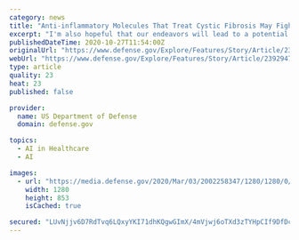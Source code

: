 ```yaml
---
category: news
title: "Anti-inflammatory Molecules That Treat Cystic Fibrosis May Fight COVID-19"
excerpt: "I'm also hopeful that our endeavors will lead to a potential therapy for COVID-19 ... The Defense Department's Artificial Intelligence Strategy directs DOD to accelerate the adoption of AI and the creation of a force fit for the times."
publishedDateTime: 2020-10-27T11:54:00Z
originalUrl: "https://www.defense.gov/Explore/Features/Story/Article/2392947/anti-inflammatory-molecules-that-treat-cystic-fibrosis-may-fight-covid-19/"
webUrl: "https://www.defense.gov/Explore/Features/Story/Article/2392947/anti-inflammatory-molecules-that-treat-cystic-fibrosis-may-fight-covid-19/"
type: article
quality: 23
heat: 23
published: false

provider:
  name: US Department of Defense
  domain: defense.gov

topics:
  - AI in Healthcare
  - AI

images:
  - url: "https://media.defense.gov/2020/Mar/03/2002258347/1280/1280/0/200303-D-ZZ999-112M.JPG"
    width: 1280
    height: 853
    isCached: true

secured: "LUvNjjv6D7RdTvq6LQxyYKI71dhKQgwGImX/4mVjwj6oTXd3zTYHpCIf9DfDc6JXh6hN2sy9tb6rvpKgPE+Z0kbUPEOm4tN9pRlm6oR7eCaRDUySx7i0qtovKoieFoYwgbEM947dHpWE3NuF2eCE1ajFo/WX75NVu2YnQknVjza31uQCBoTCziAjt2sY6kmDb5Nk7qp69Hzb99MT/TV5QO9LhmXxQlC5Do5/bOS3suYbO/fu0HM08j+j9/2JVtC/a8OmGOUn5DDlR8YKz0KrUS86zx766ngMa01b0Kq+cnJSkDfCBs8bM/EZNFmFwZweiVJpiQyCeyJqAlHWiuuJgRQ2EcrvdkxNwjrjEsvJPMM=;9rKzQDL8f739M8BZrqu6pQ=="
---
```


